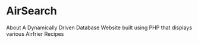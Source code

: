 # AirSearch
About A Dynamically Driven Database Website built using PHP that displays various Airfrier Recipes
